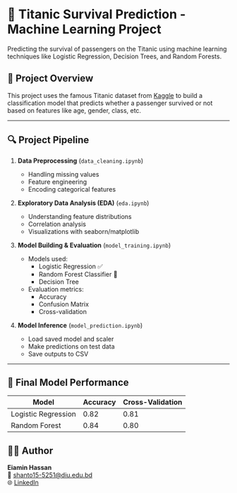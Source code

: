 # 🚢 Titanic Survival Prediction - Machine Learning Project

Predicting the survival of passengers on the Titanic using machine learning techniques like Logistic Regression, Decision Trees, and Random Forests.

## 📌 Project Overview

This project uses the famous Titanic dataset from [Kaggle](https://www.kaggle.com/c/titanic) to build a classification model that predicts whether a passenger survived or not based on features like age, gender, class, etc.

---

## 🔍 Project Pipeline

1. **Data Preprocessing** (`data_cleaning.ipynb`)
   - Handling missing values
   - Feature engineering
   - Encoding categorical features

2. **Exploratory Data Analysis (EDA)** (`eda.ipynb`)
   - Understanding feature distributions
   - Correlation analysis
   - Visualizations with seaborn/matplotlib

3. **Model Building & Evaluation** (`model_training.ipynb`)
   - Models used:
     - Logistic Regression ✅
     - Random Forest Classifier 🌲
     - Decision Tree
   - Evaluation metrics:
     - Accuracy
     - Confusion Matrix
     - Cross-validation

4. **Model Inference** (`model_prediction.ipynb`)
   - Load saved model and scaler
   - Make predictions on test data
   - Save outputs to CSV

---

## 🎯 Final Model Performance

| Model                | Accuracy | Cross-Validation |
|---------------------|----------|------------------|
| Logistic Regression | 0.82     | 0.81             |
| Random Forest       | 0.84     | 0.80             |

## 🧑‍💻 Author

**Eiamin Hassan**  
📧 shanto15-5251@diu.edu.bd  
🌐 [LinkedIn](https://www.linkedin.com/in/eiamin-hassan-shanto-ba326b361/)  
